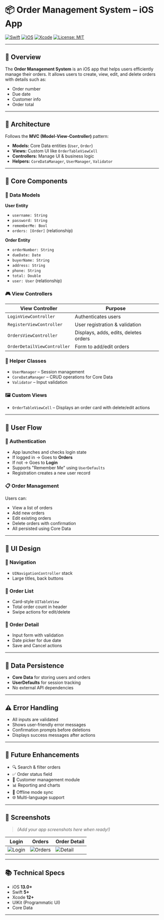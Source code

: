 # 📦 Order Management System – iOS App

[![Swift](https://img.shields.io/badge/Swift-5.0-orange.svg)](https://swift.org)
[![iOS](https://img.shields.io/badge/iOS-13.0%2B-blue.svg)](https://developer.apple.com/ios/)
[![Xcode](https://img.shields.io/badge/Xcode-12%2B-blue.svg)](https://developer.apple.com/xcode/)
[![License: MIT](https://img.shields.io/badge/License-MIT-yellow.svg)](LICENSE)

---

## 📖 Overview

The **Order Management System** is an iOS app that helps users efficiently manage their orders. It allows users to create, view, edit, and delete orders with details such as:

- Order number  
- Due date  
- Customer info  
- Order total  

---

## 🧠 Architecture

Follows the **MVC (Model-View-Controller)** pattern:

- **Models:** Core Data entities (`User`, `Order`)  
- **Views:** Custom UI like `OrderTableViewCell`  
- **Controllers:** Manage UI & business logic  
- **Helpers:** `CoreDataManager`, `UserManager`, `Validator`  

---

## 🧩 Core Components

### 📄 Data Models

**User Entity**
- `username: String`
- `password: String`
- `rememberMe: Bool`
- `orders: [Order]` (relationship)

**Order Entity**
- `orderNumber: String`
- `dueDate: Date`
- `buyerName: String`
- `address: String`
- `phone: String`
- `total: Double`
- `user: User` (relationship)

### 🎮 View Controllers

| View Controller         | Purpose                          |
|-------------------------|----------------------------------|
| `LoginViewController`   | Authenticates users              |
| `RegisterViewController`| User registration & validation   |
| `OrdersViewController`  | Displays, adds, edits, deletes orders |
| `OrderDetailViewController` | Form to add/edit orders     |

### 🧰 Helper Classes

- `UserManager` – Session management  
- `CoreDataManager` – CRUD operations for Core Data  
- `Validator` – Input validation  

### 🖼 Custom Views

- `OrderTableViewCell` – Displays an order card with delete/edit actions  

---

## 🔄 User Flow

### 🔐 Authentication

- App launches and checks login state
- If logged in → Goes to **Orders**
- If not → Goes to **Login**
- Supports "Remember Me" using `UserDefaults`
- Registration creates a new user record

### 📋 Order Management

Users can:
- View a list of orders  
- Add new orders  
- Edit existing orders  
- Delete orders with confirmation  
- All persisted using Core Data  

---

## 🎨 UI Design

### 🧭 Navigation
- `UINavigationController` stack  
- Large titles, back buttons

### 📱 Order List
- Card-style `UITableView`  
- Total order count in header  
- Swipe actions for edit/delete  

### 📝 Order Detail
- Input form with validation  
- Date picker for due date  
- Save and Cancel actions  

---

## 💾 Data Persistence

- **Core Data** for storing users and orders  
- **UserDefaults** for session tracking  
- No external API dependencies  

---

## ⚠️ Error Handling

- All inputs are validated  
- Shows user-friendly error messages  
- Confirmation prompts before deletions  
- Displays success messages after actions  

---

## 🚀 Future Enhancements

- 🔍 Search & filter orders  
- ✅ Order status field  
- 👥 Customer management module  
- 📊 Reporting and charts  
- 🔄 Offline mode sync  
- 🌐 Multi-language support  

---

## 📸 Screenshots

> _(Add your app screenshots here when ready!)_

| Login | Orders | Order Detail |
|------|--------|--------------|
| ![Login](screenshots/login.png) | ![Orders](screenshots/orders.png) | ![Detail](screenshots/detail.png) |

---

## 📚 Technical Specs

- iOS **13.0+**  
- Swift **5+**  
- Xcode **12+**  
- UIKit (Programmatic UI)  
- Core Data  

---



